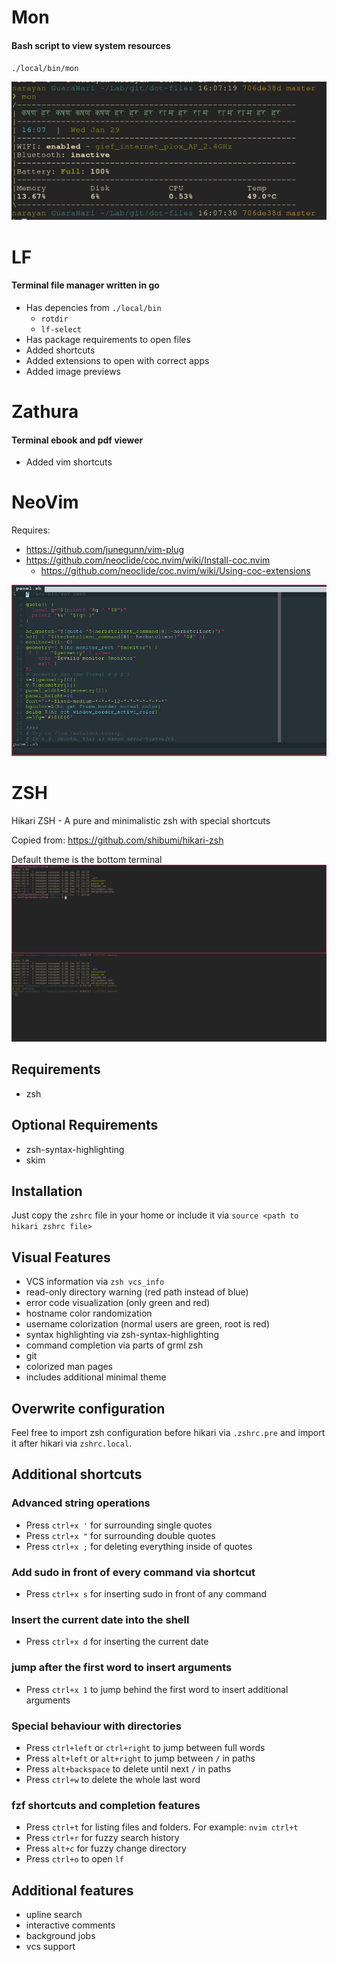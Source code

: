 # Mon
#### Bash script to view system resources
`./local/bin/mon`

![screenshot of mon](mon.png)

# LF
#### Terminal file manager written in go
- Has depencies from `./local/bin`
  * `rotdir`
  * `lf-select`
- Has package requirements to open files
- Added shortcuts
- Added extensions to open with correct apps
- Added image previews

# Zathura
#### Terminal ebook and pdf viewer
- Added vim shortcuts

# NeoVim
Requires:
- https://github.com/junegunn/vim-plug
- https://github.com/neoclide/coc.nvim/wiki/Install-coc.nvim
  - https://github.com/neoclide/coc.nvim/wiki/Using-coc-extensions 

![screenshot of nvim](vim.png)

# ZSH

Hikari ZSH - A pure and minimalistic zsh with special shortcuts

Copied from: https://github.com/shibumi/hikari-zsh

Default theme is the bottom terminal
![screenshot of hikari zsh](zsh.png)

## Requirements
* zsh

## Optional Requirements
* zsh-syntax-highlighting
* skim

## Installation
Just copy the `zshrc` file in your home or include it via `source <path to hikari zshrc file>`

## Visual Features
* VCS information via `zsh vcs_info`
* read-only directory warning (red path instead of blue)
* error code visualization (only green and red)
* hostname color randomization
* username colorization (normal users are green, root is red)
* syntax highlighting via zsh-syntax-highlighting
* command completion via parts of grml zsh
* git 
* colorized man pages
* includes additional minimal theme

## Overwrite configuration
Feel free to import zsh configuration before hikari via `.zshrc.pre` and
import it after hikari via `zshrc.local`.

## Additional shortcuts
### Advanced string operations
* Press `ctrl+x '` for surrounding single quotes
* Press `ctrl+x "` for surrounding double quotes
* Press `ctrl+x ;` for deleting everything inside of quotes
### Add sudo in front of every command via shortcut
* Press `ctrl+x s` for inserting sudo in front of any command
### Insert the current date into the shell
* Press `ctrl+x d` for inserting the current date
### jump after the first word to insert arguments
* Press `ctrl+x 1` to jump behind the first word to insert additional arguments
### Special behaviour with directories
* Press `ctrl+left` or `ctrl+right` to jump between full words
* Press `alt+left` or `alt+right` to jump between `/` in paths
* Press `alt+backspace` to delete until next `/` in paths
* Press `ctrl+w` to delete the whole last word
### fzf shortcuts and completion features
* Press `ctrl+t` for listing files and folders. For example: `nvim ctrl+t`
* Press `ctrl+r` for fuzzy search history
* Press `alt+c` for fuzzy change directory
* Press `ctrl+o` to open `lf`

## Additional features
* upline search
* interactive comments
* background jobs
* vcs support
